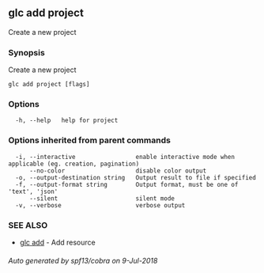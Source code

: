 ## glc add project

Create a new project

### Synopsis

Create a new project

```
glc add project [flags]
```

### Options

```
  -h, --help   help for project
```

### Options inherited from parent commands

```
  -i, --interactive                 enable interactive mode when applicable (eg. creation, pagination)
      --no-color                    disable color output
  -o, --output-destination string   Output result to file if specified
  -f, --output-format string        Output format, must be one of 'text', 'json'
      --silent                      silent mode
  -v, --verbose                     verbose output
```

### SEE ALSO

* [glc add](glc_add.md)	 - Add resource

###### Auto generated by spf13/cobra on 9-Jul-2018
